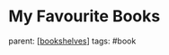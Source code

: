 # My Favourite Books

parent: [[bookshelves]]
tags: #book

[//begin]: # "Autogenerated link references for markdown compatibility"
[bookshelves]: bookshelves "Bookshelves"
[//end]: # "Autogenerated link references"